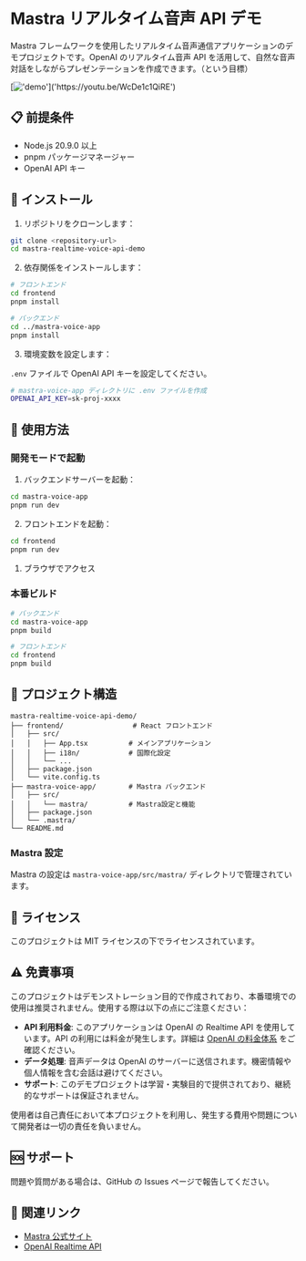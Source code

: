 # Mastra リアルタイム音声 API デモ

Mastra フレームワークを使用したリアルタイム音声通信アプリケーションのデモプロジェクトです。OpenAI のリアルタイム音声 API を活用して、自然な音声対話をしながらプレゼンテーションを作成できます。（という目標）

[!['demo']("https://github.com/user-attachments/assets/02c0f331-d1b6-48a1-a436-ab5638fdc7a9")]('https://youtu.be/WcDe1c1QiRE')

## 📋 前提条件

- Node.js 20.9.0 以上
- pnpm パッケージマネージャー
- OpenAI API キー

## 🔧 インストール

1. リポジトリをクローンします：

```bash
git clone <repository-url>
cd mastra-realtime-voice-api-demo
```

2. 依存関係をインストールします：

```bash
# フロントエンド
cd frontend
pnpm install

# バックエンド
cd ../mastra-voice-app
pnpm install
```

3. 環境変数を設定します：

`.env` ファイルで OpenAI API キーを設定してください。

```bash
# mastra-voice-app ディレクトリに .env ファイルを作成
OPENAI_API_KEY=sk-proj-xxxx
```

## 🚀 使用方法

### 開発モードで起動

1. バックエンドサーバーを起動：

```bash
cd mastra-voice-app
pnpm run dev
```

2. フロントエンドを起動：

```bash
cd frontend
pnpm run dev
```

1. ブラウザでアクセス

### 本番ビルド

```bash
# バックエンド
cd mastra-voice-app
pnpm build

# フロントエンド
cd frontend
pnpm build
```

## 📁 プロジェクト構造

```
mastra-realtime-voice-api-demo/
├── frontend/                 # React フロントエンド
│   ├── src/
│   │   ├── App.tsx          # メインアプリケーション
│   │   ├── i18n/            # 国際化設定
│   │   └── ...
│   ├── package.json
│   └── vite.config.ts
├── mastra-voice-app/        # Mastra バックエンド
│   ├── src/
│   │   └── mastra/          # Mastra設定と機能
│   ├── package.json
│   └── .mastra/
└── README.md
```

### Mastra 設定

Mastra の設定は `mastra-voice-app/src/mastra/` ディレクトリで管理されています。

## 📝 ライセンス

このプロジェクトは MIT ライセンスの下でライセンスされています。

## ⚠️ 免責事項

このプロジェクトはデモンストレーション目的で作成されており、本番環境での使用は推奨されません。使用する際は以下の点にご注意ください：

- **API 利用料金**: このアプリケーションは OpenAI の Realtime API を使用しています。API の利用には料金が発生します。詳細は [OpenAI の料金体系](https://openai.com/pricing) をご確認ください。
- **データ処理**: 音声データは OpenAI のサーバーに送信されます。機密情報や個人情報を含む会話は避けてください。
- **サポート**: このデモプロジェクトは学習・実験目的で提供されており、継続的なサポートは保証されません。

使用者は自己責任において本プロジェクトを利用し、発生する費用や問題について開発者は一切の責任を負いません。

## 🆘 サポート

問題や質問がある場合は、GitHub の Issues ページで報告してください。

## 🔗 関連リンク

- [Mastra 公式サイト](https://mastra.ai)
- [OpenAI Realtime API](https://openai.com/blog/introducing-the-realtime-api)
